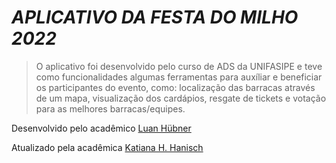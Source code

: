 # _APLICATIVO DA FESTA DO MILHO 2022_

> O aplicativo foi desenvolvido pelo curso de ADS da UNIFASIPE e teve como funcionalidades algumas ferramentas para auxíliar e beneficiar os participantes do evento, como: localização das barracas através de um mapa, visualização dos cardápios, resgate de tickets e votação para as melhores barracas/equipes.

Desenvolvido pelo acadêmico [Luan Hübner](https://github.com/luan-hubner)

Atualizado pela acadêmica [Katiana H. Hanisch](https://github.com/KatianaHanisch)
